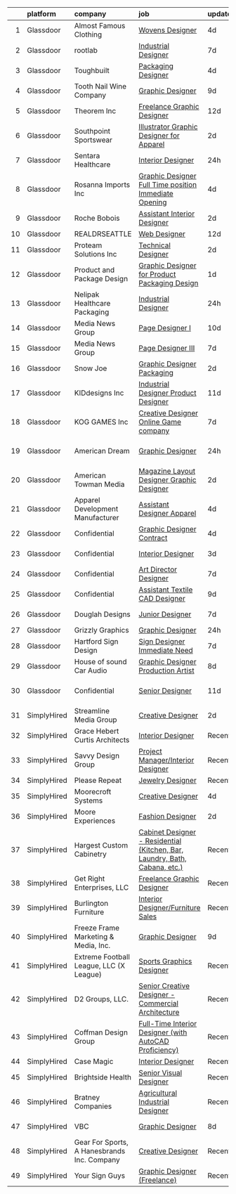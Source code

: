 

|    | platform    | company                                     | job                                                                                                                                                                                                                                                                                                                                                                                                                                                                                                                                                                                                                                                                                                                                                                                                                                                                                                                                                                                                                                                                                                                                                                                                                                                                                                                                                                                                                                                                                                                                     | update_time   | location                   |
|---:|:------------|:--------------------------------------------|:----------------------------------------------------------------------------------------------------------------------------------------------------------------------------------------------------------------------------------------------------------------------------------------------------------------------------------------------------------------------------------------------------------------------------------------------------------------------------------------------------------------------------------------------------------------------------------------------------------------------------------------------------------------------------------------------------------------------------------------------------------------------------------------------------------------------------------------------------------------------------------------------------------------------------------------------------------------------------------------------------------------------------------------------------------------------------------------------------------------------------------------------------------------------------------------------------------------------------------------------------------------------------------------------------------------------------------------------------------------------------------------------------------------------------------------------------------------------------------------------------------------------------------------|:--------------|:---------------------------|
|  1 | Glassdoor   | Almost Famous Clothing                      | [Wovens Designer](https://www.glassdoor.com/partner/jobListing.htm?pos=107&ao=1110586&s=58&guid=00000181999e5e18978020105b9dd46c&src=GD_JOB_AD&t=SR&vt=w&ea=1&cs=1_992e3ae5&cb=1656139702134&jobListingId=1007951947183&cpc=4B4B39186BDA197B&jrtk=3-0-1g6cpsnhtkluo801-1g6cpsnick24g800-67962bede86a0ab0--6NYlbfkN0CdcVd3SDA1nO7RkKTAACmPV4xEt72Vls8LI2dqcgyOeArOVgkw5w3agHOoMyrsH4T1UUsgTp05u6AgK6dtjIQaniRTaBitCJRj6aFDk3pUxeKjpZbIACPTOB-nPGkHkqAhza2WN2re649C-ENm2y5Yh-XoB-bxyrbxAj2pMfKPeY3ViGoatk06tcYNCj7m9rt7UAqKdHsNeIaFNM16VSEYfufgN2uFetqVt5jYMGg2vN8jRWQzz-hGhxcyRWrY3yXcImdULrY0obHbkICpQttAautt4iHIREkHBlocF5_RuogMxNcYvUj6BwkF6dpsMnjEO5OtTFCEYHr9rhza58XW4IxGZG0PzOOS-D9ZYim438HNuiqRLBnsm0RIQqPL50POKz9tGaUs-aFTCRHenq5JQYeE40B-__tn3tvnayfetd8W7ssAPY0d_cYFvXeK9OFfGXUbMQaEOZr2asMq-Esplxg0i7ijIS2Blh7F7uEgols_yD4aH-dBC2-GgxFQrqA%3D)                                                                                                                                                                                                                                                                                                                                                                                                                                                                                                                                                                                                                                                                                | 4d            | New York, NY               |
|  2 | Glassdoor   | rootlab                                     | [Industrial Designer](https://www.glassdoor.com/partner/jobListing.htm?pos=109&ao=1110586&s=58&guid=00000181999e5e18978020105b9dd46c&src=GD_JOB_AD&t=SR&vt=w&ea=1&cs=1_f9302b36&cb=1656139702134&jobListingId=1007947847275&cpc=1641D5D5536C06B6&jrtk=3-0-1g6cpsnhtkluo801-1g6cpsnick24g800-4f550f6057d38195--6NYlbfkN0D3HFDHB37GxIpTb5FXGHHTYSYBc_98R81mVXnBB6qN3gzqIiAxHE-dsQLoGBiuiaak3vWROPXvV3Xc_-Z_v95MZSzYDftH_I0Tm6_QEuIg-kn7drp7hVVP_AHzjLicx0JtBsKwAoK6ZHUgFYrRbdF-Mi_P43eCHqslcdig16COjtq9vScvXBfRwXqz9Jlc-vV6nMwVnGO_EETyFo1TKxBqsbotWpsQ0K6Kd-8UurG7oAihU1vY9htNMeRAFNuehXcIlD73b0nfQY2WPHfmkEc6l4OsEZV9aKzj1GKro2LQoCQKA0iqMu01EJhV5zybni8JbypdR1C6_2If0U6AHe8NTYrhc8K48g6ig7Wce1tuAmzvJz3Mf4LeB65b1y2vqpp7zinb1Ja0-Q1_4JjjZopHBBvh8UMelsaA_w75gx6iviH31Vy-OoHiTBGyQjdaygSv9HACvSzR2yCpMip9u9g4X6RgDQMBQusSC6OG4PaTMm3NEe9GRnlvSKYkYTu8Vr4%3D)                                                                                                                                                                                                                                                                                                                                                                                                                                                                                                                                                                                                                                                                            | 7d            | Houston, TX                |
|  3 | Glassdoor   | Toughbuilt                                  | [Packaging Designer](https://www.glassdoor.com/partner/jobListing.htm?pos=102&ao=1110586&s=58&guid=00000181999e5e18978020105b9dd46c&src=GD_JOB_AD&t=SR&vt=w&ea=1&cs=1_b89c0be9&cb=1656139702133&jobListingId=1007952430060&cpc=8D2B7435C06A1689&jrtk=3-0-1g6cpsnhtkluo801-1g6cpsnick24g800-0b7d8448e62768bf--6NYlbfkN0C4BDBIIfYywdCnnQWSiy8nzgMXr_T-T3FVOPaJNWu58sZHQP4c05NbEHUnsO5ve6OuW10Oli3_DUMNxbEVmi82GZmU4jdpu38fPRpG0ek7tOhAinm8wbXyoXwmhT4b-mWKUgANTIcKIc0X1YcIpVF_SewikGBWXDbuiZcao1ss5ro8kVCe8W_Leo9dzysIyxFGrfP1MyLq2DA4zUVIEt4PYslr0pz1kWzK-o1x_Dnzv78fybSj4Hd9Yc-xVjS1qbBsxFjbSy_xGs03L9vvHDSNcAplMv956THeR4vMXcPHC_i2hzNM7JQnZTaAaVv-KCjd2aR6Ol3UvbBDGnqjbONdaqW3ITcjomdOayajgu4c72QQ4eY0qCF6CH8IyU9mfFW5C15hRV9Q7Qd1cY7rShyOPKiPMYIw0qx12MpWpzU8Op0ak9i_dqzQ_rAplNcO6yqyOh4bfXQ4qJzNEHcLB2ACuxlbSrfB_k9HiYTL7SV-jyAttMusC3XvyWh7wUnCGSgIe22cn-_ablslPyrsZ8EN)                                                                                                                                                                                                                                                                                                                                                                                                                                                                                                                                                                                                                                                           | 4d            | Irvine, CA                 |
|  4 | Glassdoor   | Tooth   Nail Wine Company                   | [Graphic Designer](https://www.glassdoor.com/partner/jobListing.htm?pos=108&ao=1110586&s=58&guid=00000181999e5e18978020105b9dd46c&src=GD_JOB_AD&t=SR&vt=w&ea=1&cs=1_e07d3764&cb=1656139702134&jobListingId=1007942247149&cpc=4B4B39186BDA197B&jrtk=3-0-1g6cpsnhtkluo801-1g6cpsnick24g800-9b83c48d7b2d5c3c--6NYlbfkN0CjKRV8yKFPEu8Po_cjQyNHKyqNNLzW0cJsVwM-3VoaEqMrdRFbsWOs46LoU1KHRrTVMB6X4ymcRAlqPZIhQd6_dk1tSLRlh7JByHdvOVyNieEbGtNsG-MlqMrdVFeFd8IgndQH_vz7dgT0_Z84y1Nhn-b5sp-HO7dOJepTiTDtswdw8jk5DJ3vGtEZiBXSx-3cJrihnXrE2YBALygF6WC9VrmXmmNEcLHbxG34yHdNmHgMKenmDuBjD6dVXJKUPafwTW4wz3k6ovEtEwTiv9F4U_3_NGZdcv5tx9QzSqH7XsPN3Ol4bmTSdmYMWRP1rYNDQXEXEU8BAcqxad8VQbXA7RwHbBZMw8sSIzaoJNyPN-t73Qzs0q_hehNaYbgpz1R7Q8_zXJU-T8nE8ltmU_OtdAo5bJHHSX9fdsA3-frY4MxSnOk4OmFJrdnt1JzHaGoWRyS5F8OqmtBJDpwBAvHdnGYvGwOZAItQjU9A_HFXovF_5bbT8z8QZyfuylIG0Xg%3D)                                                                                                                                                                                                                                                                                                                                                                                                                                                                                                                                                                                                                                                                               | 9d            | Paso Robles, CA            |
|  5 | Glassdoor   | Theorem Inc                                 | [Freelance Graphic Designer](https://www.glassdoor.com/partner/jobListing.htm?pos=117&ao=1110586&s=58&guid=00000181999e5e18978020105b9dd46c&src=GD_JOB_AD&t=SR&vt=w&ea=1&cs=1_a4abce88&cb=1656139702136&jobListingId=1007933778137&cpc=8795CF9063CD573D&jrtk=3-0-1g6cpsnhtkluo801-1g6cpsnick24g800-c6f76b686089fad8--6NYlbfkN0AFW8_jy3Exud-3yScDe6C_gOnco_vY6PGUfytLF_4d6EkTCpOAWV-CrHKoiYYLwIqg1l_gI_lcE6Sgc6Z0AbUcjp9OM2Gim2qbKXCOcZaAhiPME1DQ2wZs7zWrQyxgM_WwQXANWvgVEC4Lx131mJzhmPIQ_XinjlxfRdvB2NH3Hgy4UHt9gIwQdv5K2XbsF0WRX8zJqwM8Tqv61a8NWx_8-fA7FHxhYeYAhencwst6RjBfqu7z_HAFTm8f6dDHRgAo0YC69-U7f-Jq-2B28YD7o_R2udbsgb3apabBUHbuqWh3slsl25y4k3mnjL_G07_T3i1ve0vS9Sx38H3ofNVe9XXiA2Uv7nGI88BMe5CEk50XIauSYMjNZh7kUSfnEJ6keRDPLvF8zW7qa2qe7wNjozNt1h0LZu17EwX78UxFOD4ad6dxKS6gfRPdvnyE2_NSE1WprK9WeL-2mMRx8QzzPozR8XmrGDKGi8MJxRg_RVxLDRzy89KO1UYq5mk8Qkg%3D)                                                                                                                                                                                                                                                                                                                                                                                                                                                                                                                                                                                                                                                                     | 12d           | Remote                     |
|  6 | Glassdoor   | Southpoint Sportswear                       | [Illustrator   Graphic Designer for Apparel](https://www.glassdoor.com/partner/jobListing.htm?pos=120&ao=1110586&s=58&guid=00000181999e5e18978020105b9dd46c&src=GD_JOB_AD&t=SR&vt=w&ea=1&cs=1_d46ecfb7&cb=1656139702136&jobListingId=1007956721470&cpc=6193B0C32834B022&jrtk=3-0-1g6cpsnhtkluo801-1g6cpsnick24g800-3104492e6307aed8--6NYlbfkN0CNayYzF1mBaI40OgT78t3Q2d9IxlwDzhsYR4HK7epYUe4Qw0M7PF9GjlLjp-a1XHEFqdOU3Ogi1Pcj76x2e9YdKNnXAzn_c7qAtMxNuzdFIsUZJW85nyqE8yPwBOeFmOGwJVMwQaPSvg0C2jWEM9g4yXkNK2jYDY3eFsCgBrk0luXt4-iCGxJWkcgyQzypojRACGtgWIsuZnM0NUXxf6Vz24cpz6mUIseHhYCJ9T2wD2-fDNhG9gzublWFDSvtcINw7mVBkZ5g2dLgyONLG3iYaWvhyqZmuZuG7PABwz0BZBpLk93RRp-WgRbJ9HFlpSjbnJf0ImWNOKX8r8zQ26ehdusjVxc9iX4lzNBAUM2H06dbRZr7a5TyDD6CO4ROHGr4roYahXmUoFkOOjtc6LCd21dXXgERho_qoThGhB9C6vNsNjGqJtStmY-vNUCQ7KK6vM3O7FUNAGqIjUmAGfBBN8vwAzSLd6kIgV_gW1GF82dOxQCe4tMc3zEDxUSij94a-I70l0oZc9xgCic5PK0H)                                                                                                                                                                                                                                                                                                                                                                                                                                                                                                                                                                                                                                   | 2d            | Medley, FL                 |
|  7 | Glassdoor   | Sentara Healthcare                          | [Interior Designer](https://www.glassdoor.com/partner/jobListing.htm?pos=129&ao=1110586&s=58&guid=00000181999e5e18978020105b9dd46c&src=GD_JOB_AD&t=SR&vt=w&cs=1_5858d62a&cb=1656139702137&jobListingId=1007962506642&cpc=155EB9D5185558AF&jrtk=3-0-1g6cpsnhtkluo801-1g6cpsnick24g800-7994117a7e047eb7--6NYlbfkN0BR10NTQfaB1yo2JGhWaVBWoe3GU9Ykl7KQ6wmprbJkziVFgZ-JEYuOUk51A-EqTm_dAzvgjvmxf9MwdReZZ1c0joDCD1Me5h4nIGpARPchOQREjDUWSGBWOeO5M_PyGca0h5tRCbThnC1LO6L764U2Rkft3yafMcI_38eksdvBjltif4L9QXFIG1eishUvoUtbdb3sU_BlXmAuYHjP_Lwnxt1p7kZwFJqlEHub9Um_GQNRXTTBdius6IAO_CHLuVNYyTUobE_PB-iRdGgApHyow5LzFD0W-TSkJP6GzdfPFvyZyM1B14lncJIckXsKdtRqCGvhtP6_AIanH-KFSXWQZEXvUPaA5d4N-vzdceC_FLAFtyqv5Iy5aJgDwZ6FHQAIAgTJXv7X-ly0zUOi20jAqKRYgLrBr4U5z1FNKDiY3BRRavRq0eu884aVOi-fqektiYj5f4aAXJbv36SMxS-7APZd6qkSX0wM_ZD8bne2yu4CV9uCKMTSDcqCAXiJQb-kuZoFdSZN4UH2kM9gT7ATJqy0PWAk6N-faVaOdGbQmliK0xc0lXYMK0vt47oqq_AmRg_gwu4TwhI838UIOXzuIJrJKeJXj1LfuU_vKu9jLpVyVaj85LKdq-QF_srEis-8zb026BZzmSGN0cOn_uhmAb67Qxam5kLRNIG4dZeX_9Z6pVi0vZ_LUAlgfu0Zfl1S0O_l9E2vdbY4mMOumnoUNWrLzVERVBsf99X8EbH-Cp7NejrYOe85LvrZhS8_0r__m90PdM_pRdCe2nY-glxasZ_mG-StajyOUDKQD7HnYfzO4jo2GfVhttGYUC5vg-yJQfpEOWv3eWmxQ1J9VawI1SiDYCAOfhHoYo9BsQEwCNs9gTHh83W5Lq1bnEkt2TTP9SdqfZ6ZgAPQEfv2_9A4wTCiwq2AZeY2fEC7EVq5u7EPNorp_jkJGuwW2CsKOl0cY0S7-K0oqLg3Qv4uSxFe7Dq-pfI85apgYT-1BLJbK4RBMXfDNUUFj59_XJiNWAuW3qKWyKFGsM1OF56Xbm1ZTXGfXYXvD1yS27Sb_RoZifDsFPlf1yvRRHOxdqYL4rMoUUE8YKLVT2pTwuxjruTNFVKhx0ukyZzHrLaizBw7Z4RBah28PSf6zyeUV09MF98LM3laFXnt7lOL_7dPA--k) | 24h           | Norfolk, VA                |
|  8 | Glassdoor   | Rosanna Imports Inc                         | [Graphic Designer Full Time position Immediate Opening](https://www.glassdoor.com/partner/jobListing.htm?pos=114&ao=1110586&s=58&guid=00000181999e5e18978020105b9dd46c&src=GD_JOB_AD&t=SR&vt=w&ea=1&cs=1_3765cf8a&cb=1656139702135&jobListingId=1007952395744&cpc=632C08DE5A4EA969&jrtk=3-0-1g6cpsnhtkluo801-1g6cpsnick24g800-b1c9262dd1571758--6NYlbfkN0D072ft-k7_T4w-6CscujyJjzUAKsj7sSbnXQvwCC7i3J0FKvnyvsWJ_LoI2YqmOpbBF_xc9qS7wCDU1_QX93cSeTL1dK6PBQPmR8LHmwBi7_zlthK7Umjm18ULXxa3EqKpGL3nT1uSoC28eiXV8yp5Wd0fL4arja9NYMRaCTp3GSvfVZg1iua907PO2aJKJp7XX9DgEs7vyCUh7NSWrq0T1BohIUeIId8sV1pdVVfQJ8_wS72N14nCy7rHQtgskDRCr87sy-HRrRlIeTK11_GhOzB2JTD2aCpxWrIg2ShKSa-iDs29mSCoDed2p7pyxsYpmDrwvWBpYXRKJ8edveRWpaZJbd2wrr02KxH8E74DexRhq-m9zpB88lKYRF6ouu-FhZtJfoDHInMKrTKbCxAxB7DrkkI_5u7dmiKmUMXl_Yh1O9yx8JMXpdFsUMpIW-RMXUg9XjcnbrxA7oIMb35uFzQ9hxjU4CxftoTMcjHhaFr2-f639Rl1jlR7_0VkIDCc5NPRs0c14F1dfA7UTgTTKBUusAZP3Nou2J2-uqZEFA%3D%3D)                                                                                                                                                                                                                                                                                                                                                                                                                                                                                                                                                                                            | 4d            | Seattle, WA                |
|  9 | Glassdoor   | Roche Bobois                                | [Assistant Interior Designer](https://www.glassdoor.com/partner/jobListing.htm?pos=110&ao=1110586&s=58&guid=00000181999e5e18978020105b9dd46c&src=GD_JOB_AD&t=SR&vt=w&ea=1&cs=1_676d3983&cb=1656139702134&jobListingId=1007957450296&cpc=149B3D5996025BBA&jrtk=3-0-1g6cpsnhtkluo801-1g6cpsnick24g800-3ce67df6d04735b1--6NYlbfkN0APToHrk7ILONyRglvlT3LJMO76dZGJsKlG8WQjsY8CqwypV_UwhZFYq2FkaVwxerwVQ8UyOTlkW_7YNBlC4mH1xrc5tNHa-Q1Z2ncIcFgkcm3-2UzQwT2b0zb0iuiJCgy-AuKM7x7KQfOrnV6tKseb2J2yG1Db5NEklDfzLrwhCV_BEROzdhykHLneslbwimdeVnv4Kc-NpvwNBbzmMPjJKP86i2RZTvQh8BJkxTFomWxGIL48kLIIKodWimOn0DTgmHWXzv2ddc7pKy0rMvos3mxsxgCu7Iv38Pr809eoyuI0cgjsFSrjJCdJooKKdoaPJ_geFrQLd6L9sMfkhDW2EcDmK5VW8eLzmheyieb7-V16ORy_SvfXLTzp8jL-cRLGYRqUMr0-3LqTtdUA6BmoZeSwqxazkZP-we704TSvWRnbegiQYbKsmSZkqYiB6iR2H_9r25g6koawMqUYL71vVhxk2RzXRym-YczQYvhKJ-NuTR9aiXZSZ0vSedU8R4AnLfhbigC1Qw%3D%3D)                                                                                                                                                                                                                                                                                                                                                                                                                                                                                                                                                                                                                                                      | 2d            | Los Angeles, CA            |
| 10 | Glassdoor   | REALDRSEATTLE                               | [Web Designer](https://www.glassdoor.com/partner/jobListing.htm?pos=121&ao=1110586&s=58&guid=00000181999e5e18978020105b9dd46c&src=GD_JOB_AD&t=SR&vt=w&ea=1&cs=1_1977a9ef&cb=1656139702136&jobListingId=1007934633474&cpc=ACAF1607C5C1E404&jrtk=3-0-1g6cpsnhtkluo801-1g6cpsnick24g800-1980767fa74ee247--6NYlbfkN0CLZnuuSTQI1qKrAlVm58ACTYWmfaBidF2_OWBTqsh24S82jc4HQbAIeSKFhwKdQ08iua1do83EvEB1rdKh_Fa1wXBwF_JAw93kAzZOqrS1sIfmi2C6C9wQtsCPQjhhQkK-lsVqjyAIJ0NCUEbfsQKr9NIEMe0Wc-gvSUbvtpdcAQ1bbZbRLHuSoiTtXAILHYa2pY07WiR2-verVJHkOvWkK8T7g8Vqi6sWvhTA85VeSrsBEpsAJI85NVisFwDJDRdiQzx6JbDaUAQr7pHCRHxRJ5dsPDDzsSI71RUQQs-HCUxfatyVq0j3w3ouKih4wtTKrWUfuxK32__23I9W6fManueVnEvFF_ZkECuBb76dX3qPbFoIFY3Z3UN-9k2RBUDBePYpFkyDmy9vWhkAxS3O0ESn20zOiW8rsnv1xRc228n0qqqXZaFNz5Kz8R8gDY-S03iC3qlKysQwlkfia8ITZ4rfV06ul4Hu8N2uZh2eE4FJKLANyZg7)                                                                                                                                                                                                                                                                                                                                                                                                                                                                                                                                                                                                                                                                                                 | 12d           | Seattle, WA                |
| 11 | Glassdoor   | Proteam Solutions Inc                       | [Technical Designer](https://www.glassdoor.com/partner/jobListing.htm?pos=123&ao=1110586&s=58&guid=00000181999e5e18978020105b9dd46c&src=GD_JOB_AD&t=SR&vt=w&ea=1&cs=1_b4c2c98e&cb=1656139702136&jobListingId=1007957157599&cpc=ACBF47B84C432121&jrtk=3-0-1g6cpsnhtkluo801-1g6cpsnick24g800-d1a8cd7a36bbccdd--6NYlbfkN0AEHyidsAqlM5jU6RNZv1Yf_D4e3sgfUyke_uMGTUdwuNYaPub4Pzc-m7WlvIsD3mx2oUdZ4W7WlRNRRNhxlogjq4lkkLP-kxzMHokMcDwNF6sl7fpS5lBMMKe8h0378UpkGmF67BhasmU-epXJX_L_fj0Bt_qQrpg8Xj46DImytkJLG-izhDhCgRfbCoH_NfFIgjsr1yVtBs0VtHPeeF60UvMf9iFgD9RCxkCfOWCqHvdmEQ30-rbswAeTzAV_XByHsBSM2YZ0QuNs9lEJjVmokm1E37ZJogpgLogJoWzjxzCxtfkPvquMuGEY1ngIT8rvRnjoOXofY5QzZjNsDmJMkckeEq_-qCyxRK2IoT1ZCqP9Uy7RPGYVASr6Va51Sor_UjJG30eZFIGFCISpL-1bskMnYAdq4s6YaJ5guLa0pP357Q1KZIXg-wuh0maviHJANdS0iPKtqXnst0aGfc_wBTxzDwfUqLzEOMw2pjvOThFcYRdiLR2bA4Edu4BrOj_y3mem-wkEIw%3D%3D)                                                                                                                                                                                                                                                                                                                                                                                                                                                                                                                                                                                                                                                               | 2d            | Manhattan                  |
| 12 | Glassdoor   | Product and Package Design                  | [Graphic Designer for Product   Packaging Design](https://www.glassdoor.com/partner/jobListing.htm?pos=124&ao=1110586&s=58&guid=00000181999e5e18978020105b9dd46c&src=GD_JOB_AD&t=SR&vt=w&ea=1&cs=1_e13551e4&cb=1656139702137&jobListingId=1007960182730&cpc=F17331D9BECC482A&jrtk=3-0-1g6cpsnhtkluo801-1g6cpsnick24g800-3a6a9cb12624eae0--6NYlbfkN0CPKkCvCkja5ODHbDGpYljTShcneim2dZY2lAzUYGn0_73bX5U5zSpw1-HyiiWgRcUjDq3i3VUoVJlTgkZDmhvlXX518Sipwod1cTQiTxAsFXCPT7pTeq8s_3FoszeZkZC-JeecFrGFslj4r1eijsPk-JPu5v57Clh1fePcP5cvQ-NvLbo1Pbp24nUICOwVZx96fWOOwYgaGpzAHrHtd8bf_sY3pLm7fQzFVrdn7TxpIMATualEFnDr2iH9eZ0p8CfVmej8neUaLfdoL_lnyK-RZzLfY3auyNa6aFQc3L_B30S5RBJRJKnXzo5mJAsvv1aKnZKjuDgp9VwhS_hgJO3YFOUodHDxrNKtWnVRwo8ju83qzfX0Ha0-HcUsaByaO3AbMWULHW5nntq2TPrIXS1l-eg2PVE3_ga9yLdGZXrRDVTs5KvkhKsMq-IsZrTjG9-Ln0atvIw0T4IS5VJkC_WxFbxM8MbKm021ibzJyeeYhz-1L0Ys4de0eWPfjTTIOts18C3Ihb2ZQmd4CdBOIuBtH5be8qadPY5kA2r_cOn8KA%3D%3D)                                                                                                                                                                                                                                                                                                                                                                                                                                                                                                                                                                                                  | 1d            | New York, NY               |
| 13 | Glassdoor   | Nelipak Healthcare Packaging                | [Industrial Designer](https://www.glassdoor.com/partner/jobListing.htm?pos=106&ao=1110586&s=58&guid=00000181999e5e18978020105b9dd46c&src=GD_JOB_AD&t=SR&vt=w&ea=1&cs=1_8c5c053e&cb=1656139702134&jobListingId=1007961827892&cpc=6EF74AC2F94C1840&jrtk=3-0-1g6cpsnhtkluo801-1g6cpsnick24g800-49c1eba03748d755--6NYlbfkN0CqlY6AmlympMgonUjEKvi8X0Kd7AFvpG3PrwnmantGCSRonXHnH-nAen2lxWZFwUw7i-dMjpTfmbvJNwP8H3Wtbhfo_yqgRu5BhnQsFmAzS4vyfVzDOQKWQcTBYqf60-EpxuzMMdu88x9hR-3TPmcN9pIOIzBuI9WapnGhOo_rkDY4v0N6NA0KpwLmA_ALsO5zEsMnUjiE_xhrimjYf5jz8_dpc0L9YpegVyoWAC8lO5PgrBRNlP6Q79CaocfSAxiVDBhoRucTeOTXQbjHyydqU-CvNjhLqaX0OcYnq7eDMlmkhsv4Qcs-2IHH0UHCqcOP9s3fXwOU3mM_WWBO0z8EP9DoHfvCV40aqOxNexFkyKsFSg4sfV7mr1rPMB5iRSbcpJ9uKSjIFCzUdMwlVwvb6xgRVO3225GsER6s1zuovfo708bPtLkSBJKvFEoOaxPif6z6Jtji4QEJf02LGRzyn49mMKwyX7PfnTU7ZURRPnrB3ve-bLf3OzCIy83JAonZAju7wGovQA%3D%3D)                                                                                                                                                                                                                                                                                                                                                                                                                                                                                                                                                                                                                                                              | 24h           | Cranston, RI               |
| 14 | Glassdoor   | Media News Group                            | [Page Designer I](https://www.glassdoor.com/partner/jobListing.htm?pos=128&ao=1110586&s=58&guid=00000181999e5e18978020105b9dd46c&src=GD_JOB_AD&t=SR&vt=w&ea=1&cs=1_495bde1b&cb=1656139702137&jobListingId=1007939579498&cpc=C4A69CCDBB3B9599&jrtk=3-0-1g6cpsnhtkluo801-1g6cpsnick24g800-69426da657999f3d--6NYlbfkN0AJuQGTv8CTaj4fYsw3wWsgKqKONRlw8R5hOwrc362uRUY710oDuO-pivOqMSuNxW9-Os6zo-n7aoFljveJw_p98-j7t1RufmPcdtlLY_quU1sFl1tUfsOrluoBZYS_ApDDE9LhS7SRW4h0lIbxj_Ou0OANpBuDGaCJTz9RjfY-WdYFykEASYIuAToS3uacuXY4al74-1rrqWGjXGFB0onAD1enzALi4Kf7wY-r5w4G-9NoJ3L5fa-29JkGwawvaLEM9FMZNn8wlURUueVFCkBWaLGDv2lO2jiJkopSNw_2KWlyoox1CuGj6Arwwysi0kcA1d_XZQbNuNTMaJVtDrGd0ds1TwKUkSWhvAlWm9_f73CNlX6qorYwtlJwV5YW28Euc_MTrp-dXIdaxbKYPVrq8g5KsKoQhVIA5NChw6L-LUO_hU4DuQufPyd1h986K-8pd1Cs_51XcF0PgMQWfTkOgizd1gh51nTiuCmacD5Ja_n_8vInv8aj)                                                                                                                                                                                                                                                                                                                                                                                                                                                                                                                                                                                                                                                                                              | 10d           | Remote                     |
| 15 | Glassdoor   | Media News Group                            | [Page Designer III](https://www.glassdoor.com/partner/jobListing.htm?pos=126&ao=1110586&s=58&guid=00000181999e5e18978020105b9dd46c&src=GD_JOB_AD&t=SR&vt=w&ea=1&cs=1_8b1db0a7&cb=1656139702137&jobListingId=1007947364449&cpc=FB7E4A1762AE5BEC&jrtk=3-0-1g6cpsnhtkluo801-1g6cpsnick24g800-9dc0963c1ff2847d--6NYlbfkN0AJuQGTv8CTaj4fYsw3wWsgKqKONRlw8R5hOwrc362uRXHiZg_IprOiwPd67i-XouvcclYbBqqLjmFSiv0wKWRXyuAsaHyatdXe0HOTRiDP4FTa-xbQrMZzkYI8tH0u8gl3bZBwVPKr6JiFQ-PsOV1p2hRUlxJ-jK4T8scOQJXrjZJS7CmaiwgCNZSJV3K9nBuygLNlIgmE1qrbITreq_9KC5p-miZymIaiJ9Vv31hZwyO-Kq6xaNbCWNArJ5w5tBOEehJLNDmcO7wsZsPpQ5iqvFwJvT9Mb-zbbKJ9unOOOF-G_hG22FVaLP2_DdVoYdDQmNIbVtAifMXGMgPuy95tiYEhqI1C3RGYuWYYmGNNDe0JIYCJ0oDWcR2uUV66ImeZKT6P-_1K4XtCNTqHkcsaZwyqWPe584lrC6q98GLVFVTwGe7qRtEwl4AOYK-78R4qCtaePUKe-qrt-EfWGZoYfwodyNvC2HiHwuHoo7X5bjTdXCwkfK-ZkorsJ4xymzc%3D)                                                                                                                                                                                                                                                                                                                                                                                                                                                                                                                                                                                                                                                                              | 7d            | Remote                     |
| 16 | Glassdoor   | Snow Joe                                    | [Graphic Designer  Packaging   ](https://www.glassdoor.com/partner/jobListing.htm?pos=122&ao=1110586&s=58&guid=00000181999e5e18978020105b9dd46c&src=GD_JOB_AD&t=SR&vt=w&ea=1&cs=1_359f1f56&cb=1656139702136&jobListingId=1007957095517&cpc=632C08DE5A4EA969&jrtk=3-0-1g6cpsnhtkluo801-1g6cpsnick24g800-6d585908571dd669--6NYlbfkN0API7c6ipb5a-SpimxLJwy47ByrdPU-b9RqCRVfhpWhTrr9b74dt58mfTG5jxvYLwou2qFHkkY8WBrKoO-qcUs_Qh_fQ9Z53J-PZasbrl_fzdPOEvnjbw9vhrhLt7l02Atk00yuNC6YtXm2XZR8VNXg_ZXmlvelM78CCYx3JvLtGE0xBpLI8tRJ0F8pVFqXwyWnu1WwP7y5xbbwK8ZohpMkguAv5XpzsQ9kirakHJ_MlAyEwyXcZp4RH8QoiCzJ_PC5dZyiM6Hs16VC1cLBCYTopB2RKCDHfxIXPK9SLUWoOWx2ci_TQoyaHgfuw2P4yXr2ChD74GSbn43ePx4T5zm4dMyafN8IBYQYTkRVFGrnB_lPJBbetBmlFzY12R6Mb7fHGJAQWp6MsUiy3vWrScgYfMU5fLHy-1RdNPfEd53-zfyiu_U0H30V36t9psXstTZp_b1RhBsKcLupHWRM75fpnCSNWYT3_048nUJkfXn5UramuPfZ4KPPnUndzNAC-WBuI-G7Q4BdTetEXh36g8Miu4-2J6KIpgoWHzA6YSmD3xCmt-1Lt11j-w3p1OufM-T40H22e2lwGw%3D%3D)                                                                                                                                                                                                                                                                                                                                                                                                                                                                                                                                                                                   | 2d            | Hoboken, NJ                |
| 17 | Glassdoor   | KIDdesigns  Inc                             | [Industrial Designer  Product Designer](https://www.glassdoor.com/partner/jobListing.htm?pos=111&ao=1110586&s=58&guid=00000181999e5e18978020105b9dd46c&src=GD_JOB_AD&t=SR&vt=w&ea=1&cs=1_ebe5fcd7&cb=1656139702135&jobListingId=1007937056871&cpc=214153447B1391FC&jrtk=3-0-1g6cpsnhtkluo801-1g6cpsnick24g800-d0c93480b7fcb8ca--6NYlbfkN0BKgzQyzTF1Q9mOsR1amaS-juVGLjHt5Cdom-gEF9y-xS0Vel0hhr33sHiZ-vN-m0Sp_cZCZ57CT5l9QYnJbVEPJN0KhmnI1aOwkozmUluAeekFoLSukTSNWddye7fTxlePHSFAmSta94CsH-8VIzqtXY1VGS34C8YdaVc5jgDJwenlrcZfTseMxIP3SW6Nr7guQeWciJc5gDs3z_2yaGvIRHDWQz5G_75jXIi9xbp8-Lb954mv65LB5DSCrIRNDMjDqxVRm64joJnJenuMrvOMhexRvg6lVOGBBMGBUz3AZKAqyytG88VqPfDNkVnSL0Sch03VVfnXcZLlch5u82Z3VEpv1g3zKvwkJ1nV1vYW-__IeTnIyXzVfK_aNpFM0d3fXNCCqcz7gaKUHHsxzcLbRAFq993BJf0nlljnALVT-xDXQcvWRiuy_lhmGyX8YNrQTWgEwM1hjOBqX_XFlJMNjkU9_i1lJz8dlsQ_-RjZ2wiOg1AFNfPT3eTwNPX3kMlaNrNtVzJ8lEUPReMnYD2J)                                                                                                                                                                                                                                                                                                                                                                                                                                                                                                                                                                                                                                        | 11d           | Rahway, NJ                 |
| 18 | Glassdoor   | KOG GAMES Inc                               | [Creative Designer   Online Game company](https://www.glassdoor.com/partner/jobListing.htm?pos=101&ao=1110586&s=58&guid=00000181999e5e18978020105b9dd46c&src=GD_JOB_AD&t=SR&vt=w&ea=1&cs=1_cc1db96e&cb=1656139702133&jobListingId=1007947674001&cpc=5F8B9684766EE3AF&jrtk=3-0-1g6cpsnhtkluo801-1g6cpsnick24g800-8a1a86e0136e2fee--6NYlbfkN0C2_-7U54N-wDSELFzlWWfwvL9QdCxqBWzVlSk_ui26t_fulmz07KO1ga0BALw5C8QSR1aLfjWsulJIZGZbD7NLG_nqdmAifqZaIVnmn3dXy694P6MNktS47sjistGr2PMEZnABedQ8Bb-Gy_bq_e2Ljh8maaU3xe-LaH2muyj7Md8mFzkDKKJXJpObhSX60mSgugEjYP6o-06JguxsFVbjxLeJNLHQEovkyQlDMTpvE962f-bKK3pgcbFvwOcipYYhdLbcWjv9-SLo6359TkeiGGZc9F7G_VE39XoDmP7BQ5DJi_4o0V2D3eR6dnfM-b-m0zjCFtVTF2plMSq40Ym2xi_XX61L-YMTGn5-8sesZ9MK6lFYRncNqo9VQlvCgVzKnfRP8OSy8FN0yet6Upyo3N-rgchXqriK6guzl2XlwJ9HKrTRt-wYII4tUgJIVdxBw6XKH3LjLvENtKDlsUjkCfewMHor4JrEBIk37G-7PqXeZTUtNejWspLuJoxPwnbCsAbxZBZ1h3K88YAxIn0RoR7rchIr-A39_Tjr2cpwxg%3D%3D)                                                                                                                                                                                                                                                                                                                                                                                                                                                                                                                                                                                                          | 7d            | Laguna Hills, CA           |
| 19 | Glassdoor   | American Dream                              | [Graphic Designer](https://www.glassdoor.com/partner/jobListing.htm?pos=125&ao=1110586&s=58&guid=00000181999e5e18978020105b9dd46c&src=GD_JOB_AD&t=SR&vt=w&ea=1&cs=1_f0632742&cb=1656139702137&jobListingId=1007961709656&cpc=334ABAF5D42DC775&jrtk=3-0-1g6cpsnhtkluo801-1g6cpsnick24g800-58275d772fc98d41--6NYlbfkN0DI0iqpDd64BJVhj_OpUcIwrMekUbphj8kNoI-SjjPRUcrSLeo4ptD6d-K-5jMc6VZEbIYoSII_c4Bc68GWs6y4vRvP9TcgNlNYcDYsFXnh-5v3QXatHAnWrODI7M5zT0RRqMe0z31nsMMqexWCRzQJ37lY4tg4KXQBvtQII6c43_-2RMGeiZD28hOq5G2RPl2BmXTwJxPdfgoU2M52rYPm6RFJnNaLrm4spbuiWBTw9y2CMx-0UbYCvzCO1Z8KX9abfHWxBvxCN9duND_qvdk7rMBR1GB612N-aJ6ou6prFWC3QaNr25geOJjjX3b_OZorirlgD83ByNUc2lGUm15DN6NrzHz8Pjxch9IOU7fjPgIzMef-oWpIhKgIR8Cxnyhq0N757e3_BixEqH9Eo5VznjX1kUrQr87_WEDBgGULzIuag7pssff89-uXyELFcKWb05CI-vWZLQR6M1-R1eY9_-jfgLQRs94QxMVTkb2bm2taJ2pEbplTD64r-_6jjQlGk9w-jxvh1xjRYJhA3yYOIO14l86vg_s4Dvzt0lyx8xPNlExOCEwPYAVvJUcgs53j0yWLJr26Ds_4YwXO2PPjuA-wKrEThmg%3D)                                                                                                                                                                                                                                                                                                                                                                                                                                                                                                                                                                               | 24h           | East Rutherford, NJ        |
| 20 | Glassdoor   | American Towman Media                       | [Magazine Layout Designer   Graphic Designer](https://www.glassdoor.com/partner/jobListing.htm?pos=115&ao=1110586&s=58&guid=00000181999e5e18978020105b9dd46c&src=GD_JOB_AD&t=SR&vt=w&ea=1&cs=1_ad7266b0&cb=1656139702135&jobListingId=1007957092168&cpc=14D5209370AEC984&jrtk=3-0-1g6cpsnhtkluo801-1g6cpsnick24g800-d726a802f27db6e2--6NYlbfkN0AS3oPsAAmCngCu4U51_2RxXyfS7TdWOFtWPOafNW52I29jAwwM9Lp-FN1RjUT9icZ71g35vtntLDsejdfFZVfLjL8ZQipifm8Id6AEs5psAmhwemuqfV6zAZExxczm01gyf4Qo9pExkiHeQXyQ4cTcie57UqVDJPHRDoC_Ox5nuLPdM1Fip3rUSET9aN1dzMOP1CmEA6G9lBBBvdDf6PqSo2x1Fel8YqevnfMxk1E-tePJk4vgj7tMuSCVehCIE0H-ZbAYji4KI4CerAuI_uOl2gsOaHyH5R_Mpd6sLvHvmyoLA6RVfzb_8Hc-O9WA1bukuODkmrEW2wFsUTnhd7_DuKMSuDOez3rwu80MEY5ZZmVMgl3QG9FZzrSmL1_WnsS0ac4BnUm-qcW_jIqCDn9w1Z2vs_2L5zqcAKUZ0SIJR6CFX9uWiNdqKpoWHvwc8IAvXcM_dRL-t6yYUoftsZFIeKpGAa6xQkqcR2a9-4XI9Y-kzHJIsV0fyZX_2Q0cPC7b9mIqPMQ-jQ%3D%3D)                                                                                                                                                                                                                                                                                                                                                                                                                                                                                                                                                                                                                                      | 2d            | Warwick, NY                |
| 21 | Glassdoor   | Apparel Development   Manufacturer          | [Assistant Designer  Apparel ](https://www.glassdoor.com/partner/jobListing.htm?pos=119&ao=1110586&s=58&guid=00000181999e5e18978020105b9dd46c&src=GD_JOB_AD&t=SR&vt=w&ea=1&cs=1_88926c54&cb=1656139702136&jobListingId=1007953098796&cpc=9952A63AB06E78AD&jrtk=3-0-1g6cpsnhtkluo801-1g6cpsnick24g800-25449b1d18dfa803--6NYlbfkN0BbxD7TrE-0N5bh3QngsCY9650hf7u1LNH0kUNNe64i46ArhF52c5H6UjZ-B2WulL0xDy63gwcv_t5uFWzff1DXXEBU3EKj91RZzSt8SR1yrFalGSHdvn81NDynCG6EEnJulml8kIB5kux-2VCtGD7iRFtwgv1lk4c8uZQVmUqku1zA5mZvE5IizOizZaoZnct9vGpqzEvqCKBWe-sYjwwEkwFKIkHxkezkN65bZmFTUCSavYr1um9D3qR7JU7UJj3r0Hdpc-fqpjcomXHpeW3SYxjcNbBtzwO7ChTDsARAqtPYMktoBQovzAwNL0sN_0OstQ5ja5VqC1jfvEEN4L-dbZ_q6NIamyOR3-S6n6FtpICqsQmiVGIookSX7wDrVKRQahSqPU9DQHZ13mRMeYgqbNSsTdPZ-_ZGp2pgoY2MZF_NmI732Op_y6D8YbhQGDPuJ5DOxVlAnO3QpO8CbxetOjN4Y1GoEmRl-Bma0ixAIKMj4G7UN9uDmjK-qWHwAzrPbwqNy2uI7jt0K7VCghBY)                                                                                                                                                                                                                                                                                                                                                                                                                                                                                                                                                                                                                                                 | 4d            | Los Angeles, CA            |
| 22 | Glassdoor   | Confidential                                | [Graphic Designer  Contract ](https://www.glassdoor.com/partner/jobListing.htm?pos=112&ao=1110586&s=58&guid=00000181999e5e18978020105b9dd46c&src=GD_JOB_AD&t=SR&vt=w&ea=1&cs=1_492a26b4&cb=1656139702135&jobListingId=1007953204724&cpc=8795CF9063CD573D&jrtk=3-0-1g6cpsnhtkluo801-1g6cpsnick24g800-252535af34e287cc--6NYlbfkN0AK86zoRwW0NYGpb0_SobDK0dRkGwxQFJ_OcFvggPDbbCwS3N7iquAijo7vR4NYG7HQn2ZO0HM4RwVuLt8V2j8WgQNvR_YI9BzLCdAjRWOgVqYVb11UePhAA_EUO39DWIS4RaJ0TKlQKvKvrIl_CS8LTAL_stqPKvr1oJZwRu6Z3MjQzrDXZVT7y7SGQcXpG0IJ9qTAK_cgnzj0kDB2L52wJ7t9A6RtVHp4d9EEydKXFY4JUA947t3jnYlIP5ZZMUa1RzHuCYfFY3s5EjQ_aX2nG0QqBgAcWfYZGrcSPqZ_nFtBH8iWorUAQJ7vllQQn2547hhJfKbZ8orgFYhrESQXSFjP3iehMAfLtIKRTGNpdkxkH9fOLkcgbPCU0UKyWUVyVKxf7vDzYkHeVMgwnYgQ-J6l9HqySXd-8kIx6BEvSQk0_LHXvB1P5i6YK8h3upcD5lcz22LN_dCxtvjiZIVnL7WApADSShBpFhQWGxzwSrIwDk09KNRGo3RWC1FXXb8%3D)                                                                                                                                                                                                                                                                                                                                                                                                                                                                                                                                                                                                                                                                    | 4d            | Remote                     |
| 23 | Glassdoor   | Confidential                                | [Interior Designer](https://www.glassdoor.com/partner/jobListing.htm?pos=130&ao=1110586&s=58&guid=00000181999e5e18978020105b9dd46c&src=GD_JOB_AD&t=SR&vt=w&ea=1&cs=1_ecadac01&cb=1656139702137&jobListingId=1007954521573&cpc=E773D000C9BC26FA&jrtk=3-0-1g6cpsnhtkluo801-1g6cpsnick24g800-b622e6bff89d70d4--6NYlbfkN0CZovXQW8Padnz1NJ5SioX2F8ODWpLoD3w0w6OCpSIfdJBHp8-S03hTrUvpBcYBUTdyTsBv8vmZw_jq38uqIwnusZfyY2K8teHCU58kvbMXydkxS29HieXSIqVi4J9ujoOOr7JHw-WuGQbzUxJUZmKyJttNSRrrybj6GjEC84NF1agUTGp_DzH0bQHSLmnV17Qqw69j0t3sxrtY5CxaYp0p7QHS-iRQsC1ZKo_OiUOwONnXFtKu9fv85Q5ff6Tr5F4ewjq24TDW1s87KrK6QD6ZHMPGVQVGvmCCdcrjRh7Ddxuh52SCefrwlvtTiT9mZKF_4BXg4KUP_JSKbh6SG9p6rRWKQSqSdejZ8BsJ8RgiAeZ0OJpaOx0ncsDgVJfnioGevmshLGvx2KP61G3Ie-u9slRWasQXfQh-5ZC4LcmOo5eSIp6v-KW58nU9fVdq0uEsf-WTXMqRK_rG_DhdEIr0RgNg9R4rdI0qnsIuBUeyQ3GWidRt4eBAm_mCvCaSh48%3D)                                                                                                                                                                                                                                                                                                                                                                                                                                                                                                                                                                                                                                                                              | 3d            | Brooklyn, NY               |
| 24 | Glassdoor   | Confidential                                | [Art Director   Designer](https://www.glassdoor.com/partner/jobListing.htm?pos=127&ao=1110586&s=58&guid=00000181999e5e18978020105b9dd46c&src=GD_JOB_AD&t=SR&vt=w&ea=1&cs=1_3abe608b&cb=1656139702137&jobListingId=1007947482387&cpc=334ABAF5D42DC775&jrtk=3-0-1g6cpsnhtkluo801-1g6cpsnick24g800-dea2df3013e74795--6NYlbfkN0C8_fACH470LaRiW5nNuHxv0-IeBvALrttRkEwoglg0xzOu7c_zSVkhy94LdGcPkm5H_AODEi_fgYCtGcM5XDZqb1HsgPyQlWewN513sjK1ht_pqEt-C4B0aYuKkXZgCm948OLXZt_AJShtKlsUAX8M_w-g4ePIX08DFRkX7eMx8OU8NWf_c3U2UYEFIXcIl1cL7jbB2Ho9Bs7pEDyJ9QLnh4hJRO2BNPMweyyt88aFa0X_BzSuOdYZ_jku4snN5M85uZjbHOAeJEl4HiUBuO0nHKttY2Kt12efDQmcG-dSkGpBjZz8h-J3RQVj9uGcA26tZapdtqqGSoj8dJLrcb3EGEAUOcDEk1EtvFW9vCjfrVeC1N3yy1xzBX5shWtyGkSE1LnvR9Uz6FGOipX6dY9lbA_k04YPYsE-ZTELXAqFxSzH6uqv-LZ81UCyI1bvA6R32wcVQEhazmEcSFJ8r7wx05d2q6A0A9oHHHagFnMK89Lmdk-NorPE)                                                                                                                                                                                                                                                                                                                                                                                                                                                                                                                                                                                                                                                                                      | 7d            | Remote                     |
| 25 | Glassdoor   | Confidential                                | [Assistant Textile CAD Designer](https://www.glassdoor.com/partner/jobListing.htm?pos=105&ao=1110586&s=58&guid=00000181999e5e18978020105b9dd46c&src=GD_JOB_AD&t=SR&vt=w&ea=1&cs=1_0f8dca01&cb=1656139702134&jobListingId=1007941945593&cpc=8795CF9063CD573D&jrtk=3-0-1g6cpsnhtkluo801-1g6cpsnick24g800-ce0c47f05901ac5c--6NYlbfkN0DkwT7sG4OkyhwI3t8pVD_hcX4oVyxj6rjpy63wstN2uZinknDbMpkGTQLJxoQB3z5HABCtxAWRcILncz95WB1MyDXXvyk8QrUAkjptWm6xCUOVh-2dx0HtVw9tOIRPUJVdp5Y9oQy938JU8buUgnLYMG7U6fr69kAjeKimVrVDePg_bwg1Uf8HJkzEtKD8DJAuUOJcamqJmGuGnRuyguqG02DBIEL7c_lwZiny8bd3tntZKP-6M14o-Xr5GBkVSAFjj_ULzykwMdMEpYPQ_G0NF_iH0fNuKhYs0EDT60u86voWp6eZVwTiuFjQpIJzfvqt5wvtNDkgb5WvpmQUhDtCtZK1Vky6uPwms1hJo6eKYRhpF0YR2VMSmogIOr0hq0JfcT5Ab_Jo1cjzfiiTm6PKV-tu0oN3o8Jht6kG99i_Whq2rsKcCjGVCYchAvz0NFP1CUaCOALEelDZQqRPKkJGAx9LaH_ELfE973xwlQoDNswj6cKNFzlqpsHQzBlcKXH5uPf-PXf3rg%3D%3D)                                                                                                                                                                                                                                                                                                                                                                                                                                                                                                                                                                                                                                                   | 9d            | Remote                     |
| 26 | Glassdoor   | Douglah Designs                             | [Junior Designer](https://www.glassdoor.com/partner/jobListing.htm?pos=103&ao=1110586&s=58&guid=00000181999e5e18978020105b9dd46c&src=GD_JOB_AD&t=SR&vt=w&ea=1&cs=1_d89c3ffd&cb=1656139702133&jobListingId=1007947981187&cpc=18B9B60E52E5A655&jrtk=3-0-1g6cpsnhtkluo801-1g6cpsnick24g800-76c279204f8ba181--6NYlbfkN0DsBOlmEAMqZtav1V1WKZO3RUElpafjggtWvxyDQ3xFSn211QrqvEi0QJfGni7wbCGqADRC-aNUtSAEFcBy5-PNxKQ6ieT7Qp_fz0RTgVLbT45siyfkrA97BVdOTyAITgCFzFtzvEQ3h6qSUG5EX8FMPsD64eoVDxZi_OZHf_wbuacdwKUf9nLZs195bpS_zSuAGTh6vrTr3cikwiOoCPKx7U-pgc70uuRpHgERCvwONNcAUIYk3nPMYKsjWZb3-6Z1Zffsmr2h-Y0_t0ha4fNNHEeWAE_nnoExxcM5fUmEYeG89hCXqfN_7gHHAzgG2QSocZpP68LvB5y6qjikhAJ37rLLuYobNnoqEaHBv-fbhCP-tLBggrW8pjuZG5ocNe4vRmBgw_v6B7Cy2iRIwIgX8VzhS7q_TUDFkJwAneXs8kSPxTrUfYb2jOHCODQxIYBoaxUr6Kp0QuI7Qo5HDHWYle-n10NgGOLjbysEIG2nTq5iM4v9hFuAURbrhHjb1VM%3D)                                                                                                                                                                                                                                                                                                                                                                                                                                                                                                                                                                                                                                                                                | 7d            | Lafayette, CA              |
| 27 | Glassdoor   | Grizzly Graphics                            | [Graphic Designer](https://www.glassdoor.com/partner/jobListing.htm?pos=113&ao=1110586&s=58&guid=00000181999e5e18978020105b9dd46c&src=GD_JOB_AD&t=SR&vt=w&ea=1&cs=1_cac06dd3&cb=1656139702135&jobListingId=1007961908810&cpc=40021B6B9FB64F38&jrtk=3-0-1g6cpsnhtkluo801-1g6cpsnick24g800-e4f642e09143c04e--6NYlbfkN0DLWr0FuvwmpNY589ecXM0wpB-l41nBtAe9mv-PvJGiqR1S1R-I7nY6cm8aBSKmNkWd0zD03E36bLcLRY8WrpMqf2yeIRbRH8VAFaiqy7MI266si3SZRKH5FPnaXaDgaHLJ15O5Bssz2buMUfgsEZSL3WfIZh-g8doR4dsGQkqiHQEUUMGGY6CIiaIjScSRrDVPihdksqUKr0VTF8CMukEQUTHQkF7Je-F31a01_j6fWhQ2N6-_YmiYrAamiJtl6VnvSOXNL_RjN_wnqJKISGNwcMMjOAW2pN_VOMPfn-twFKH9GAfsUq6D1wWB1lM_JqBvWXgGLVTZwrB4MQm5Bmjn8_nocIgS0mHKyfDYBVH_fgqSchMHtqkLjaaFUxDLrFANLTh0Tnvb4NM21OYo19wAbxx4zqZ21C_I1x_m9_AOumkoZ-GaVLYIy0-xwdQ7Ostv64zie2yAZZg1VnkilRI_DE7Ocn2HrjGQBSlTZQlg_iKazhrpQNM6CyApd6_6O4tNcdr3bAfNYg%3D%3D)                                                                                                                                                                                                                                                                                                                                                                                                                                                                                                                                                                                                                                                                 | 24h           | Ogden, UT                  |
| 28 | Glassdoor   | Hartford Sign   Design                      | [Sign Designer   Immediate Need](https://www.glassdoor.com/partner/jobListing.htm?pos=118&ao=1110586&s=58&guid=00000181999e5e18978020105b9dd46c&src=GD_JOB_AD&t=SR&vt=w&ea=1&cs=1_b8e9b2d4&cb=1656139702136&jobListingId=1007947420475&cpc=8CDBB1EC89CF7160&jrtk=3-0-1g6cpsnhtkluo801-1g6cpsnick24g800-c0bf6220f539d425--6NYlbfkN0BfYc8OZJwaAUxRiesuUjYK9aPmUgvzyA36UFjI3YnNB7MZwCKQ7HbxB--Xgz8_l-Tyjo9kviUkaZbKhfjo9U296JbDoTljkYQTVyW_vi6ya8HQx5ULZM_0zWyHeONqUXaCxqt30l7Iq8cii3p5xU5oL0Dowg-fN7XpTJ8QRnSv6ciSGUgn4z0Qit0LBe_I8jRYz8iTjydbP4UE6RSWvwwEpV575e_P6YjiG2oNzR0LfNUjLn1S-O_RVmZzta_LWLHH199wOM9ZMo1UjHtpxrorpaBgyABDsRa7qDrY7Z5S6y4-UuaM1ZNSd4L5chCCMOQ7dBj1fW986b8w5uXIDXUaPJ1DPY2zqvCpVINL83ISaPKJHHA7aAxbbgIov7MRSLgHhPqRvGDCmys-iJVZc4NQRUc2GlZOWmLjWf_HW-6d1ihVQGziw16N05nJ4sscAA4mHBo-2H9TJMAo5fP7kGtZ_WWt7KQcU58ppG2w8VVqpBtp6M_rdPhVZjTwYOAgq1f5PYucm3XVMw%3D%3D)                                                                                                                                                                                                                                                                                                                                                                                                                                                                                                                                                                                                                                                   | 7d            | East Hartford, CT          |
| 29 | Glassdoor   | House of sound Car Audio                    | [Graphic Designer Production Artist](https://www.glassdoor.com/partner/jobListing.htm?pos=116&ao=1110586&s=58&guid=00000181999e5e18978020105b9dd46c&src=GD_JOB_AD&t=SR&vt=w&ea=1&cs=1_4ccff12a&cb=1656139702136&jobListingId=1007945365513&cpc=036CEF58F9688075&jrtk=3-0-1g6cpsnhtkluo801-1g6cpsnick24g800-f53c92ecf7321bcd--6NYlbfkN0CzcDFs8cjNZITHzPaspPYUdxCTppyanGLeq-qEeiOFH5LHG5fJtyY_Z60xetXUmzhFSJq9XRukMQ2MlirTA0TYfbYRVr6yhAnm9BP_UmcLUD8cIFgeT__W1_n6p8KBJmE1hC36HuCzelT27DL3aDvpuKyr2yWrWUEBOMVIfKzbFFpTxH8dl5--DGKKqEf4d8AojXberE1R6LS_rvRstJKejMGUkpZRIpKTM_CRXxPL_o7RrDSkJIh5xlNI7LnD2_ITYOg2-fHXdus74jHAv_Wu23kF-LQeeaZ919JdjwQqR5g5sYfNZJf8F1tJ_7w7dzZGjMd0BcwXRZlonHZl86J9-uEXNpDhnXs_7oQJA-aTpicsD6KR7c5nEOHSEb2z4PnLk_uTIvsJyihXMlx5L01yd2jpZ5ecDtISyWMW7SbIprf8bQy-yXgEx4ju5matJVC_WiIvkvMoC50iqSrBIEtD8dRhZ61zSY5-OwIDu0mR3TK31AB_HUE1GfnqYkaLTr5KOYxUt65ujw%3D%3D)                                                                                                                                                                                                                                                                                                                                                                                                                                                                                                                                                                                                                                               | 8d            | Phoenix, AZ                |
| 30 | Glassdoor   | Confidential                                | [Senior Designer](https://www.glassdoor.com/partner/jobListing.htm?pos=104&ao=1110586&s=58&guid=00000181999e5e18978020105b9dd46c&src=GD_JOB_AD&t=SR&vt=w&ea=1&cs=1_2545775c&cb=1656139702133&jobListingId=1007937017269&cpc=147D4D73437F2C39&jrtk=3-0-1g6cpsnhtkluo801-1g6cpsnick24g800-a5326a7357206d7f--6NYlbfkN0Ao15p4DUFE77HqUxReqiB4f6Al0PG_sYnmzLe65nBLKBcpHHaaYIwSQZwpGpShbkeUf6wc2q2DuLe6M3U5mDA0w15ymPhKK5N0wPjHEOkxgmHT9nhZA2JEgTXDLqcxSYDUV6VteGjgNc_4LaUp6D8BMHxIY64W8hyFBk9uw5ZcGdbYKIfKkaoVkfMYto6B15bolUBf-OLrqCw-VL9wfR73_Kh6Dp08BVJTvpB7xBaJbfcgWRBjfBm107V_7gEJutHqvMcRiRIc8KTM9sfynWUcmSJ4zGCalZJGFFUm1nnVXNZI27lDkNBf7eXKPI-qNpBykqMgnrEf3-CxIiALkkwyumNggG0dZPAxkcnIRkuvGRk53wdtRHVp_gbBepouhVraG6FNAG4nFbar4QuSFFPsNe0pMljFJl3On-F8rCv8BtdSdzZgZRjBAz_RvuJJDfD4uPdcqgHJXiBusuGSV_Sl4dUqORx8-C1jajY50O6Bj4YNDd7W6RY3-OWYLfpxjYU%3D)                                                                                                                                                                                                                                                                                                                                                                                                                                                                                                                                                                                                                                                                                | 11d           | Middle Village, Otsego, NY |
| 31 | SimplyHired | Streamline Media Group                      | [Creative Designer](https://www.simplyhired.com/job/p2iQq2R_LrUoEKlkRtV5mVYciDGSMRu9xyGsZ-hzK_6j8HHLD-ur-g?q=creative+designer)                                                                                                                                                                                                                                                                                                                                                                                                                                                                                                                                                                                                                                                                                                                                                                                                                                                                                                                                                                                                                                                                                                                                                                                                                                                                                                                                                                                                         | 2d            | Remote                     |
| 32 | SimplyHired | Grace Hebert Curtis Architects              | [Interior Designer](https://www.simplyhired.com/job/P4uYYbTk44YufM37BPFLKpQnRPhgT-TJJnBVKOfPULdXvverRsfOJA?q=creative+designer)                                                                                                                                                                                                                                                                                                                                                                                                                                                                                                                                                                                                                                                                                                                                                                                                                                                                                                                                                                                                                                                                                                                                                                                                                                                                                                                                                                                                         | Recently      | New Orleans, LA            |
| 33 | SimplyHired | Savvy Design Group                          | [Project Manager/Interior Designer](https://www.simplyhired.com/job/YsTVNp6nM336MjEWyi9A2oN5zVIl9wlJWq0tDVxZK_pWOgvFYeDoqg?q=creative+designer)                                                                                                                                                                                                                                                                                                                                                                                                                                                                                                                                                                                                                                                                                                                                                                                                                                                                                                                                                                                                                                                                                                                                                                                                                                                                                                                                                                                         | Recently      | St. Louis, MO              |
| 34 | SimplyHired | Please Repeat                               | [Jewelry Designer](https://www.simplyhired.com/job/eqZCp6OfNkzHjWHDgEBQI63qXFou3CrkdCXbqkZ5LvGMGU5X4HWy4Q?q=creative+designer)                                                                                                                                                                                                                                                                                                                                                                                                                                                                                                                                                                                                                                                                                                                                                                                                                                                                                                                                                                                                                                                                                                                                                                                                                                                                                                                                                                                                          | Recently      | Sunrise, FL                |
| 35 | SimplyHired | Moorecroft Systems                          | [Creative Designer](https://www.simplyhired.com/job/ihNdXrABi4KLXIr6a8rpyYTwJQo9amTY85X2hRDUO-0uWV6Hfzk4yA?q=creative+designer)                                                                                                                                                                                                                                                                                                                                                                                                                                                                                                                                                                                                                                                                                                                                                                                                                                                                                                                                                                                                                                                                                                                                                                                                                                                                                                                                                                                                         | 4d            | Remote                     |
| 36 | SimplyHired | Moore Experiences                           | [Fashion Designer](https://www.simplyhired.com/job/F0YdUO4YKzlECSuAU2ZVaiFIRXD6hjBf6rhzg1r2hFuffSFCtiCgoA?q=creative+designer)                                                                                                                                                                                                                                                                                                                                                                                                                                                                                                                                                                                                                                                                                                                                                                                                                                                                                                                                                                                                                                                                                                                                                                                                                                                                                                                                                                                                          | 2d            | Remote                     |
| 37 | SimplyHired | Hargest Custom Cabinetry                    | [Cabinet Designer - Residential (Kitchen, Bar, Laundry, Bath, Cabana, etc.)](https://www.simplyhired.com/job/eqrMA3UfNogcdBAaE0p_d3QqCc7UzNbwjeG0yjY7lLILwYbdu_9WtA?q=creative+designer)                                                                                                                                                                                                                                                                                                                                                                                                                                                                                                                                                                                                                                                                                                                                                                                                                                                                                                                                                                                                                                                                                                                                                                                                                                                                                                                                                | Recently      | Cumberland County, NJ      |
| 38 | SimplyHired | Get Right Enterprises, LLC                  | [Freelance Graphic Designer](https://www.simplyhired.com/job/CHpF0u5f9DgTK9ZK9hntcb9j6nAKVJwn9Jms9mnLYz9Z2OrAkiKhcw?q=creative+designer)                                                                                                                                                                                                                                                                                                                                                                                                                                                                                                                                                                                                                                                                                                                                                                                                                                                                                                                                                                                                                                                                                                                                                                                                                                                                                                                                                                                                | Recently      | Remote                     |
| 39 | SimplyHired | Burlington Furniture                        | [Interior Designer/Furniture Sales](https://www.simplyhired.com/job/9T9923Qk42NMy7aYi5alWm88OD8TOQ7AWhWkS1oeNoWtR75Tz_HTrQ?q=creative+designer)                                                                                                                                                                                                                                                                                                                                                                                                                                                                                                                                                                                                                                                                                                                                                                                                                                                                                                                                                                                                                                                                                                                                                                                                                                                                                                                                                                                         | Recently      | Burlington, VT             |
| 40 | SimplyHired | Freeze Frame Marketing & Media, Inc.        | [Graphic Designer](https://www.simplyhired.com/job/BPgdTwugooRMys9iPBPtqSqkTYnjWRedvcmOYpiMi8ru56DCB72w7g?q=creative+designer)                                                                                                                                                                                                                                                                                                                                                                                                                                                                                                                                                                                                                                                                                                                                                                                                                                                                                                                                                                                                                                                                                                                                                                                                                                                                                                                                                                                                          | 9d            | Remote                     |
| 41 | SimplyHired | Extreme Football League, LLC (X League)     | [Sports Graphics Designer](https://www.simplyhired.com/job/l9RWxu5LGvE-5sW8B4ldWGOS1mg57VI9KEyl79C9wdia_KPHYUjM_Q?q=creative+designer)                                                                                                                                                                                                                                                                                                                                                                                                                                                                                                                                                                                                                                                                                                                                                                                                                                                                                                                                                                                                                                                                                                                                                                                                                                                                                                                                                                                                  | Recently      | Remote                     |
| 42 | SimplyHired | D2 Groups, LLC.                             | [Senior Creative Designer - Commercial Architecture](https://www.simplyhired.com/job/Yzphuvu4v4KIeGAg97r-GC4K2aaGuq7WuIAfSSpOBYl9P_dmzDtnLw?q=creative+designer)                                                                                                                                                                                                                                                                                                                                                                                                                                                                                                                                                                                                                                                                                                                                                                                                                                                                                                                                                                                                                                                                                                                                                                                                                                                                                                                                                                        | Recently      | King of Prussia, PA        |
| 43 | SimplyHired | Coffman Design Group                        | [Full-Time Interior Designer (with AutoCAD Proficiency)](https://www.simplyhired.com/job/Xx7hJsbn6OIObeoohRD70Y4VdH0y_sC279UDSdlsem1MGWNh8Uj_rg?q=creative+designer)                                                                                                                                                                                                                                                                                                                                                                                                                                                                                                                                                                                                                                                                                                                                                                                                                                                                                                                                                                                                                                                                                                                                                                                                                                                                                                                                                                    | Recently      | Naples, FL                 |
| 44 | SimplyHired | Case Magic                                  | [Interior Designer](https://www.simplyhired.com/job/WAgF14JmswB6TGD-JUfpPD-963ncL4DfuCrtth1pVIXsR89yXGJEBA?q=creative+designer)                                                                                                                                                                                                                                                                                                                                                                                                                                                                                                                                                                                                                                                                                                                                                                                                                                                                                                                                                                                                                                                                                                                                                                                                                                                                                                                                                                                                         | Recently      | Remote                     |
| 45 | SimplyHired | Brightside Health                           | [Senior Visual Designer](https://www.simplyhired.com/job/C903spLgO_sA9fgdgA2aEyW41SDUGZ8N0P1Z8rGf0sg4EYU7EYjx8A?q=creative+designer)                                                                                                                                                                                                                                                                                                                                                                                                                                                                                                                                                                                                                                                                                                                                                                                                                                                                                                                                                                                                                                                                                                                                                                                                                                                                                                                                                                                                    | Recently      | Remote                     |
| 46 | SimplyHired | Bratney Companies                           | [Agricultural Industrial Designer](https://www.simplyhired.com/job/Mumz6KfYzwl0Qf-6YYgrNMk_LNtPebzQLCSf-QYmA_szeaNtgnq67Q?q=creative+designer)                                                                                                                                                                                                                                                                                                                                                                                                                                                                                                                                                                                                                                                                                                                                                                                                                                                                                                                                                                                                                                                                                                                                                                                                                                                                                                                                                                                          | Recently      | Des Moines, IA             |
| 47 | SimplyHired | VBC                                         | [Graphic Designer](https://www.simplyhired.com/job/N-Umgmld1QFKzObDKeFV8wV4XVRcQCpD0CDI2Uzssl0RAylcNYtL5g?q=creative+designer)                                                                                                                                                                                                                                                                                                                                                                                                                                                                                                                                                                                                                                                                                                                                                                                                                                                                                                                                                                                                                                                                                                                                                                                                                                                                                                                                                                                                          | 8d            | Philadelphia, PA           |
| 48 | SimplyHired | Gear For Sports, A Hanesbrands Inc. Company | [Creative Designer](https://www.simplyhired.com/job/2oVHV1MRDDAw-snMzPT9gi-6uvME0MTOHkvv3V2oADLOZT2kK8_ilw?q=creative+designer)                                                                                                                                                                                                                                                                                                                                                                                                                                                                                                                                                                                                                                                                                                                                                                                                                                                                                                                                                                                                                                                                                                                                                                                                                                                                                                                                                                                                         | Recently      | Remote +1 location         |
| 49 | SimplyHired | Your Sign Guys                              | [Graphic Designer (Freelance)](https://www.simplyhired.com/job/Y5CeNaTQgtjJKzefiDpQa3noOTyEMixjfpb0sAONzQZ8B5ZFTpbLTg?q=creative+designer)                                                                                                                                                                                                                                                                                                                                                                                                                                                                                                                                                                                                                                                                                                                                                                                                                                                                                                                                                                                                                                                                                                                                                                                                                                                                                                                                                                                              | Recently      | Remote                     |
